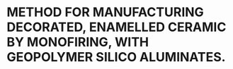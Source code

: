# METHOD FOR MANUFACTURING DECORATED, ENAMELLED CERAMIC BY MONOFIRING, WITH GEOPOLYMER SILICO ALUMINATES.